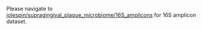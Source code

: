 
Please navigate to [jolespin/supragingival_plaque_microbiome/16S_amplicons](https://github.com/jolespin/supragingival_plaque_microbiome/tree/master/16S_amplicons/Data) for 16S amplicon dataset.
